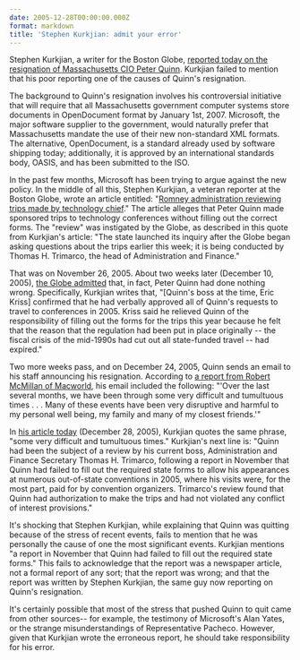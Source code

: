 ```yaml
---
date: 2005-12-28T00:00:00.000Z
format: markdown
title: 'Stephen Kurkjian: admit your error'
---
```


Stephen Kurkjian, a writer for the Boston Globe, <a href="http://www.boston.com/news/local/massachusetts/articles/2005/12/28/technology_adviser_quits_unexpectedly/">reported today on the resignation of Massachusetts CIO Peter Quinn</a>. Kurkjian failed to mention that his poor reporting one of the causes of Quinn's resignation.

The background to Quinn's resignation involves his controversial initiative that will require that all Massachusetts government computer systems store documents in OpenDocument format by January 1st, 2007. Microsoft, the major software supplier to the government, would naturally prefer that Massachusetts mandate the use of their new non-standard XML formats. The alternative, OpenDocument, is a standard already used by software shipping today; additionally, it is approved by an international standards body, OASIS, and has been submitted to the ISO.

In the past few months, Microsoft has been trying to argue against the new policy. In the middle of all this, Stephen Kurkjian, a veteran reporter at the Boston Globe, wrote an article entitled: "<a href="http://www.boston.com/news/local/articles/2005/11/26/romney_administration_reviewing_trips_made_by_technology_chief/">Romney administration reviewing trips made by technology chief</a>." The article alleges that Peter Quinn made sponsored trips to technology conferences without filling out the correct forms. The "review" was instigated by the Globe, as described in this quote from Kurkjian's article: "The state launched its inquiry after the Globe began asking questions about the trips earlier this week; it is being conducted by Thomas H. Trimarco, the head of Administration and Finance."

That was on November 26, 2005. About two weeks later (December 10, 2005), <a href="http://www.boston.com/news/local/massachusetts/articles/2005/12/10/review_backs_trips_by_technology_chief/">the Globe admitted</a> that, in fact, Peter Quinn had done nothing wrong. Specifically, Kurkjian writes that, "\[Quinn's boss at the time, Eric Kriss\] confirmed that he had verbally approved all of Quinn's requests to travel to conferences in 2005. Kriss said he relieved Quinn of the responsibility of filling out the forms for the trips this year because he felt that the reason that the regulation had been put in place originally -- the fiscal crisis of the mid-1990s had cut out all state-funded travel -- had expired."

Two more weeks pass, and on December 24, 2005, Quinn sends an email to his staff announcing his resignation. According to <a href="http://www.macworld.co.uk/news/index.cfm?NewsID=13460&#38;Page=1&#38;pagePos=8">a report from Robert McMillan of Macworld</a>, his email included the following: "'Over the last several months, we have been through some very difficult and tumultuous times . . . Many of these events have been very disruptive and harmful to my personal well being, my family and many of my closest friends.'"

In <a href="http://www.boston.com/news/local/massachusetts/articles/2005/12/28/technology_adviser_quits_unexpectedly/">his article today</a> (December 28, 2005), Kurkjian quotes the same phrase, "some very difficult and tumultuous times." Kurkjian's next line is: "Quinn had been the subject of a review by his current boss, Administration and Finance Secretary Thomas H. Trimarco, following a report in November that Quinn had failed to fill out the required state forms to allow his appearances at numerous out-of-state conventions in 2005, where his visits were, for the most part, paid for by convention organizers. Trimarco's review found that Quinn had authorization to make the trips and had not violated any conflict of interest provisions."

It's shocking that Stephen Kurkjian, while explaining that Quinn was quitting because of the stress of recent events, fails to mention that he was personally the cause of one the most significant events. Kurkjian mentions "a report in November that Quinn had failed to fill out the required state forms." This fails to acknowledge that the report was a newspaper article, not a formal report of any sort; that the report was wrong; and that the report was written by Stephen Kurkjian, the same guy now reporting on Quinn's resignation.

It's certainly possible that most of the stress that pushed Quinn to quit came from other sources-- for example, the testimony of Microsoft's Alan Yates, or the strange misunderstandings of Representative Pacheco. However, given that Kurkjian wrote the erroneous report, he should take responsibility for his error.
